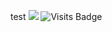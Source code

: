 test
![](https://visitor-badge-reloaded.herokuapp.com/badge?page_id=mytestdummy.mytestdummy)
![Visits Badge](https://badges.pufler.dev/visits/mytestdummy/mytestdummy)
